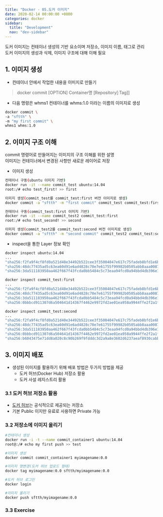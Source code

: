 ```yaml
---
title: "Docker - 05.도커 이미지"
date: 2020-02-14 00:00:00 +0800
categories: docker
sidebar:
  title: "Development"
  nav: "dev-sidebar"
---
```


도커 이미지는 컨테이너 생성의 기반 요소이며 저장소, 이미지 이름, 태그로 관리 <br>
도커 이미지의 생성과 삭제, 이미지 구조에 대해 이해 필요

## 1. 이미지 생성
- 컨테이너 안에서 작업한 내용을 이미지로 만들기

> docker commit [OPTION] Container명 [Repository[:Tag]]

- 다음 명령은 whms1 컨테이너를 whms:1.0 이라는 이름의 이미지로 생성 

```sh 
docker commit \
-a "sftth" \
-m "my first commit" \
whms1 whms:1.0
```

<script id="asciicast-SI5a0jV796dqj62QyNSVO4wsh" src="https://asciinema.org/a/SI5a0jV796dqj62QyNSVO4wsh.js" async></script>


## 2. 이미지 구조 이해
commit 명령어로 만들어지는 이미지의 구조 이해를 위한 설명 <br>
이미지는 컨테이너에서 변경된 사항만 새로운 레이어로 저장 

- 이미지 생성

```sh 
컨테이너 구동(ubuntu 이미지 기반)
docker run -it --name commit_test ubuntu:14.04
root:/# echo test_first! >> first

이미지 생성(commit_test를 commit_test:first 버전 이미지로 생성)
docker commit -a "sftth" -m "first commit" commit_test commit_test:first

컨테이너 구동(commit_test:first 이미지 기반)
docker run -it --name commit_test2 commit_test:first
root:/# echo test_second! >> second

이미지 생성(commit_test2를 commit_test:second 버전 이미지로 생성)
docker commit -a "sftth" -m "second commit" commit_test2 commit_test:second
```

- inspect을 통한 Layer 정보 확인

```sh 
docker inspect ubuntu:14.04
...
"sha256:f2fa9f4cf8fd0a521d40e34492b522cee3f35004047e617c75fadeb8bfd1e6b7",
"sha256:48dc77435ad5c63ea60d91e6ad4828c70e7e61755f99982b0505abb8aaa00872",
"sha256:3da511183950aa462f667f43fcda0bb5484c5c73eaa94fcd0a94bbd4db396e1c"

docker inspect commit_test:first
...
"sha256:f2fa9f4cf8fd0a521d40e34492b522cee3f35004047e617c75fadeb8bfd1e6b7",
"sha256:48dc77435ad5c63ea60d91e6ad4828c70e7e61755f99982b0505abb8aaa00872",
"sha256:3da511183950aa462f667f43fcda0bb5484c5c73eaa94fcd0a94bbd4db396e1c",
"sha256:0bbbcd911307d6a504641d14367f4462e9972fd2ae01ea958a9944ffe2f2a1f5" -> first 파일

docker inspect commit_test:second
...
"sha256:f2fa9f4cf8fd0a521d40e34492b522cee3f35004047e617c75fadeb8bfd1e6b7",
"sha256:48dc77435ad5c63ea60d91e6ad4828c70e7e61755f99982b0505abb8aaa00872",
"sha256:3da511183950aa462f667f43fcda0bb5484c5c73eaa94fcd0a94bbd4db396e1c",
"sha256:0bbbcd911307d6a504641d14367f4462e9972fd2ae01ea958a9944ffe2f2a1f5", -> first 파일
"sha256:b6043475e71dd8a020c8c90b269f9fdddc3d2a9a8e3602d6237aeaf8930cabb8"  -> second 파일
```

<script id="asciicast-3WiYi4UmM3Z5gKrQJf56datXe" src="https://asciinema.org/a/3WiYi4UmM3Z5gKrQJf56datXe.js" async></script>

## 3. 이미지 배포
- 생성된 이미지를 활용하기 위해 배포 방법은 두가지 방법을 제공
   - 도커 허브(Docker Hub) 저장소 활용
   - 도커 사설 레지스트리 활용

### 3.1 도커 허브 저장소 활용
- [도커 허브](http://hub.docker.com)는 공식적으로 제공되는 저장소
- 기본 Public 이지만 유료로 사용하면 Private 가능

### 3.2 저장소에 이미지 올리기

```sh 
#컨테이너 생성
docker run -i -t --name commit_container1 ubuntu:14.04
root@:/# echo my first push >> test

#이미지 생성
docker commit commit_container1 myimagename:0.0

#이미지 명변경(도커 허브 업로드 형태)
docker tag myimagename:0.0 sftth/myimagename:0.0

#도커 허브 로그인
docker login

#이미지 올리기
docker push sftth/myimagename:0.0
```
### 3.3 Exercise

<script id="asciicast-dpPMb3i8QUNSV8fyd2yO7m9Ub" src="https://asciinema.org/a/dpPMb3i8QUNSV8fyd2yO7m9Ub.js" async></script>
